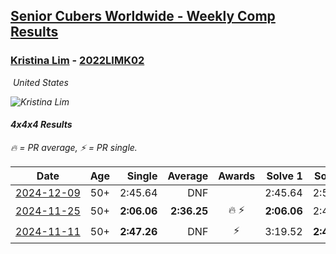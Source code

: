 <style>table {white-space: nowrap;}</style>
<link rel="stylesheet" type="text/css" href="/scw-comp/css/flags.css" />

## [Senior Cubers Worldwide - Weekly Comp Results](/scw-comp/results/)
### [Kristina Lim](README.md) - [2022LIMK02](https://www.worldcubeassociation.org/persons/2022LIMK02?event=444)

<i class="flag flag-US" />&nbsp;United States

![Kristina Lim](1670987100.jpg)

#### 4x4x4 Results

<span style="white-space: nowrap;">🔥 = PR average</span>, <span style="white-space: nowrap;">⚡ = PR single</span>.

| Date | Age | Single | Average | Awards | Solve 1 | Solve 2 | Solve 3 | Solve 4 | Solve 5 | Video |
| :--: | :--: | --: | --: | :--: | --: | --: | --: | --: | --: | :-- |
| [2024-12-09](../../results/2024-12-09/444.md) | 50+ | 2:45.64 | DNF |  | 2:45.64 | 2:53.71 | DNS | DNS | DNS | [Desktop](https://www.facebook.com/1045330593/videos/1623662909032652) / [Mobile](https://m.facebook.com/1045330593/videos/1623662909032652) |
| [2024-11-25](../../results/2024-11-25/444.md) | 50+ | **2:06.06** | **2:36.25** | 🔥 ⚡ | **2:06.06** | 2:46.50 | 2:56.19 | DNS | DNS | [Desktop](https://www.facebook.com/1045330593/videos/590257740046779) / [Mobile](https://m.facebook.com/1045330593/videos/590257740046779) |
| [2024-11-11](../../results/2024-11-11/444.md) | 50+ | **2:47.26** | DNF | ⚡ | 3:19.52 | **2:47.26** | DNS | DNS | DNS | [Desktop](https://www.facebook.com/1045330593/videos/372468222553882) / [Mobile](https://m.facebook.com/1045330593/videos/372468222553882) |


<!-- Global site tag (gtag.js) - Google Analytics -->
<script async src="https://www.googletagmanager.com/gtag/js?id=UA-86348435-3"></script>
<script>window.dataLayer = window.dataLayer || []; function gtag() {dataLayer.push(arguments);} gtag('js', new Date()); gtag('config', 'UA-86348435-3');</script>
